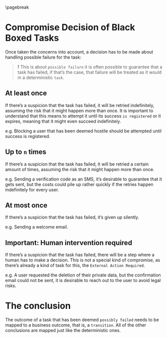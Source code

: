 \pagebreak
# Compromise Decision of Black Boxed Tasks

Once taken the concerns into account, a decision has to be made about handling possible failure for the task:

> **!** This is about `possible failure` it is often possible to guarantee that a task has failed, if that’s the case, that failure will be treated as it would in a deterministic `task`.

## At least once

If there’s a suspicion that the task has failed, it will be retried indefinitely, assuming the risk that it might happen more than once. It is important to understand that this means to attempt it until its success `is registered` or it expires, meaning that it might even succeed indefinitely.

e.g. Blocking a user that has been deemed hostile should be attempted until success is registered.

## Up to `n` times

If there’s a suspicion that the task has failed, it will be retried a certain amount of times, assuming the risk that it might happen more than once.

e.g. Sending a verification code as an SMS, it’s desirable to guarantee that it gets sent, but the costs could pile up rather quickly if the retries happen indefinitely for every user.

## At most once

If there’s a suspicion that the task has failed, it’s given up silently.

e.g. Sending a welcome email.

## Important: Human intervention required

If there’s a suspicion that the task has failed, there will be a step where a human has to make a decision. This is not a special kind of compromise, as there’s already a kind of task for this, the `External Action Required`.

e.g. A user requested the deletion of their private data, but the confirmation email could not be sent, it is desirable to reach out to the user to avoid legal risks.

# The conclusion

The outcome of a task that has been deemed `possibly failed` needs to be mapped to a business outcome, that is, a `transition`. All of the other conclusions are mapped just like the deterministic ones.
